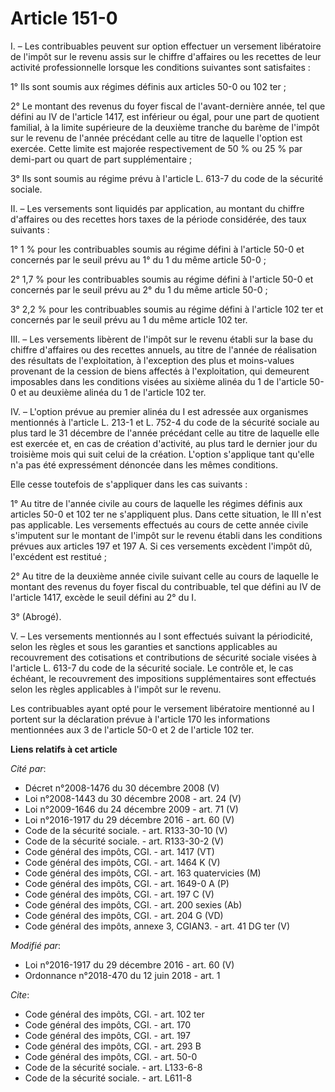 # Article 151-0

I. – Les contribuables peuvent sur option effectuer un versement libératoire de l'impôt sur le revenu assis sur le chiffre
d'affaires ou les recettes de leur activité professionnelle lorsque les conditions suivantes sont satisfaites : 

1° Ils sont soumis aux régimes définis aux articles 50-0 ou 102 ter ; 

2° Le montant des revenus du foyer fiscal de l'avant-dernière année, tel que défini au IV de l'article 1417, est inférieur ou
égal, pour une part de quotient familial, à la limite supérieure de la deuxième tranche du barème de l'impôt sur le revenu de
l'année précédant celle au titre de laquelle l'option est exercée. Cette limite est majorée respectivement de 50 % ou 25 %
par demi-part ou quart de part supplémentaire ; 

3° Ils sont soumis au régime prévu à l'article      L. 613-7 du code de la sécurité sociale. 

II. – Les versements sont liquidés par application, au montant du chiffre d'affaires ou des recettes hors taxes de la période
considérée, des taux suivants : 

1° 1 % pour les contribuables soumis au régime défini à l'article 50-0 et concernés par le seuil prévu au 1° du 1 du même
article 50-0 ; 

2° 1,7 % pour les contribuables soumis au régime défini à l'article 50-0 et concernés par le seuil prévu au 2° du 1 du même
article 50-0 ; 

3° 2,2 % pour les contribuables soumis au régime défini à l'article 102 ter et concernés par le seuil prévu au 1 du même
article 102 ter. 

III. – Les versements libèrent de l'impôt sur le revenu établi sur la base du chiffre d'affaires ou des recettes annuels, au
titre de l'année de réalisation des résultats de l'exploitation, à l'exception des plus et moins-values provenant de la
cession de biens affectés à l'exploitation, qui demeurent imposables dans les conditions visées au sixième alinéa du 1 de
l'article 50-0 et au deuxième alinéa du 1 de l'article 102 ter. 

IV. – L'option prévue au premier alinéa du I est adressée aux organismes mentionnés à l'article L. 213-1 et L. 752-4 du code
de la sécurité sociale au plus tard le 31 décembre de l'année précédant celle au titre de laquelle elle est exercée et, en
cas de création d'activité, au plus tard le dernier jour du troisième mois qui suit celui de la création. L'option s'applique
tant qu'elle n'a pas été expressément dénoncée dans les mêmes conditions. 

Elle cesse toutefois de s'appliquer dans les cas suivants : 

1° Au titre de l'année civile au cours de laquelle les régimes définis aux articles 50-0 et 102 ter ne s'appliquent plus.
Dans cette situation, le III n'est pas applicable. Les versements effectués au cours de cette année civile s'imputent sur le
montant de l'impôt sur le revenu établi dans les conditions prévues aux articles 197 et 197 A. Si ces versements excèdent
l'impôt dû, l'excédent est restitué ; 

2° Au titre de la deuxième année civile suivant celle au cours de laquelle le montant des revenus du foyer fiscal du
contribuable, tel que défini au IV de l'article 1417, excède le seuil défini au 2° du I. 

3° (Abrogé). 

V. – Les versements mentionnés au I sont effectués suivant la périodicité, selon les règles et sous les garanties et
sanctions applicables au recouvrement des cotisations et contributions de sécurité sociale visées à l'article      L. 613-7
du code de la sécurité sociale. Le contrôle et, le cas échéant, le recouvrement des impositions supplémentaires sont
effectués selon les règles applicables à l'impôt sur le revenu. 

Les contribuables ayant opté pour le versement libératoire mentionné au I portent sur la déclaration prévue à l'article 170
les informations mentionnées aux 3 de l'article 50-0 et 2 de l'article 102 ter.

**Liens relatifs à cet article**

_Cité par_:

  - Décret n°2008-1476 du 30 décembre 2008 (V)
  - Loi n°2008-1443 du 30 décembre 2008 - art. 24 (V)
  - Loi n°2009-1646 du 24 décembre 2009 - art. 71 (V)
  - Loi n°2016-1917 du 29 décembre 2016 - art. 60 (V)
  - Code de la sécurité sociale. - art. R133-30-10 (V)
  - Code de la sécurité sociale. - art. R133-30-2 (V)
  - Code général des impôts, CGI. - art. 1417 (VT)
  - Code général des impôts, CGI. - art. 1464 K (V)
  - Code général des impôts, CGI. - art. 163 quatervicies (M)
  - Code général des impôts, CGI. - art. 1649-0 A (P)
  - Code général des impôts, CGI. - art. 197 C (V)
  - Code général des impôts, CGI. - art. 200 sexies (Ab)
  - Code général des impôts, CGI. - art. 204 G (VD)
  - Code général des impôts, annexe 3, CGIAN3. - art. 41 DG ter (V)

_Modifié par_:

  - Loi n°2016-1917 du 29 décembre 2016 - art. 60 (V)
  - Ordonnance n°2018-470 du 12 juin 2018 - art. 1

_Cite_:

  - Code général des impôts, CGI. - art. 102 ter
  - Code général des impôts, CGI. - art. 170
  - Code général des impôts, CGI. - art. 197
  - Code général des impôts, CGI. - art. 293 B
  - Code général des impôts, CGI. - art. 50-0
  - Code de la sécurité sociale. - art. L133-6-8
  - Code de la sécurité sociale. - art. L611-8
